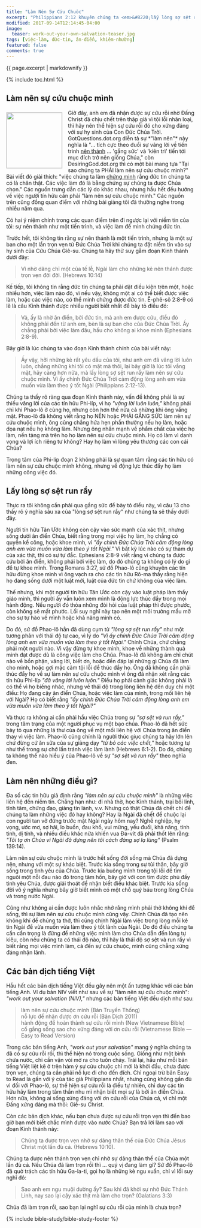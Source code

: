 ```yaml
---
title: "Làm Nên Sự Cứu Chuôc"
excerpt: "Philippians 2:12 khuyên chúng ta <em>&#8220;lấy lòng sợ sệt run rẩy làm nên sự cứu chuộc mình&#8221;</em>,  thế là các tín hữu sắn tay áo bận rộn làm việc nọ việc kia. Không những chỉ bận rộn mà thôi, họ còn làm việc trong sự sợ sệt run rẩy nữa. Bài viết này sẽ cho thấy lối giải thích phổ thông về các ý niệm <em>&#8220;sợ hãi run rẩy&#8221;</em> và <em>&#8220;làm nên sự cứu rỗi&#8221;</em> là không ổn và trái nghịch với nhiều chân lý khác trong Thánh Kinh."
modified: 2017-09-14T12:14:45-04:00
image:
  teaser: work-out-your-own-salvation-teaser.jpg
tags: [việc-làm, đức-tin, ân-điển, khiêm-nhường] 
featured: false
comments: true
---
```

 
{{ page.excerpt | markdownify }}

{% include toc.html %}

## Làm nên sự cứu chuộc mình
<img alt src="{{ site.url }}/assets/images/work-out-your-own-salvation-teaser.jpg" style="border: 1px solid #cccccc; margin: 7px 15px 0px 0px; max-width: 100%; height: 148px; padding: 0px; float: left;">
Giờ đây, anh em đã nhận được sự cứu rỗi nhờ Đấng Christ đã chịu chết trên thập giá vì tội lỗi nhân loại, thì hãy nên thể hiện sự cứu rỗi đó cho xứng đáng với sự hy sinh của Con Đức Chúa Trời. GotQuestions.dot.org diễn tả sự *"làm nên"* này nghĩa là "... tích cực theo đuổi sự vâng lời về tiến trình <u>nên thánh</u> ... 'gắng sức' và 'kiên trì' tiến tới mục đích trở nên giống Chúa," còn DesiringGod.dot.org thì có một bài mang tựa "Tại sao chúng ta PHẢI làm nên sự cứu chuộc mình?" Bài viết đó giải thích: "việc chúng ta làm <u>chứng minh</u> rằng đức tin chúng ta có là chân thật. Các việc làm đó là bằng chứng sự chúng ta được Chúa chọn." Các nguồn trưng dẫn các lý do khác nhau, nhưng hầu hết đều hướng về việc người tín hữu cần phải "làm nên sự cứu chuộc mình." Các nguồn trên cũng đồng quan điểm với những bài giảng tôi đã thường nghe trong nhiều năm qua.

Có hai ý niệm chính trong các quan điểm trên đi ngược lại với niềm tin của tôi: sự nên thánh như một tiến trình, và việc làm để minh chứng đức tin.

Trước hết, tôi không tin rằng sự nên thánh là một tiến trình, nhưng là một sự ban cho một lần trọn vẹn từ Đức Chúa Trời khi chúng ta đặt niềm tin vào sự hy sinh của Cứu Chúa Giê-su. Chúng ta hãy thử suy gẫm đoạn Kinh thánh dưới đây:

> Vì nhờ dâng chỉ một của tế lễ, Ngài làm cho những kẻ nên thánh được trọn vẹn đời đời. (Hebrews 10:14)

Kế tiếp, tôi không tin rằng đức tin chúng ta phải đặt điều kiện trên một, hoặc nhiều hơn, việc làm nào đó, vì nếu vậy, không một ai có thể biết được việc làm, hoặc các việc nào, có thể minh chứng được đức tin. Ê-phê-sô 2:8-9 có lẽ là câu Kinh thánh được nhiều người biết nhất để bày tỏ điều đó:

>  Vả, ấy là nhờ ân điển, bởi đức tin, mà anh em được cứu, điều đó không phải đến từ anh em, bèn là sự ban cho của Đức Chúa Trời. Ấy chẳng phải bởi việc làm đâu, hầu cho không ai khoe mình (Ephesians 2:8-9).

Bây giờ là lúc chúng ta vào đoạn Kinh thánh chính của bài viết này:

> Ấy vậy, hỡi những kẻ rất yêu dấu của tôi, như anh em đã vâng lời luôn luôn, chẳng những khi tôi có mặt mà thôi, lại bây giờ là lúc tôi vắng mặt, hãy càng hơn nữa, mà lấy lòng sợ sệt run rẩy làm nên sự cứu chuộc mình. Vì ấy chính Đức Chúa Trời cảm động lòng anh em vừa muốn vừa làm theo ý tốt Ngài (Philippians 2:12-13).

Chúng ta thấy rõ ràng qua đoạn Kinh thánh này, vấn đề không phải là sự thiếu vâng lời của các tín hữu Phi-líp, vì họ *"vâng lời luôn luôn,"* không phải chỉ khi Phao-lô ở cùng họ, nhưng còn hơn thế nữa cả những khi ông vắng mặt. Phao-lô đã không viết rằng họ NÊN hoặc PHẢI GẮNG SỨC làm nên sự cứu chuộc mình, ông cũng chẳng hứa hẹn phần thưởng nếu họ làm, hoặc dọa nạt nếu họ không làm. Nhưng ông nhấn mạnh về phẩm chất của việc họ làm, nền tảng mà trên họ họ làm nên sự cứu chuộc mình. Họ có làm vì danh vọng và lợi ích riêng tư không? Hay họ làm vì lòng yêu thương các con cái Chúa?

Trọng tâm của Phi-líp đoạn 2 không phải là sự quan tâm rằng các tín hữu có làm nên sự cứu chuộc mình không, nhưng về động lực thúc đẩy họ làm những công việc đó.

## Lấy lòng sợ sệt run rẩy
Thực ra tôi không cần phải qua gắng sức để bày tỏ điều này, vì câu 13 cho thấy rõ ý nghĩa sâu xa của "lòng sợ sệt run rẩy" như chúng ta sẽ thấy dưới đây.

Người tín hữu Tân Ước không còn cậy vào sức mạnh của xác thịt, nhưng sống dưới ân điển Chúa, biết rằng trong mọi việc họ làm, họ chẳng có quyền kể công, hoặc khoe mình, vì *"ấy chính Đức Chúa Trời cảm động lòng anh em vừa muốn vừa làm theo ý tốt Ngài."* Vì bất kỳ lúc nào có sự tham dự của xác thịt, thì có sự tự đắc. Ephesians 2:8-9 viết rằng vì chúng ta được cứu bởi ân điển, không phải bởi việc làm, do đó chúng ta không có lý do gì để tự khoe mình. Trong Romans 3:27, sứ đồ Phao-lô cũng khuyên các tín hữu đừng khoe mình vì ông vạch ra cho các tín hữu Rô-ma thấy rằng hiện họ đang sống dưới một luật mới, luật của đức tìn chứ không của việc làm.

Thế nhưng, khi một người tín hữu Tân Ước còn cậy vào luật pháp làm thầy giáo mình, thì người ấy vẫn luôn xem mình là động lực thúc đẩy trong mọi hành động. Nếu người đó thỏa những đòi hỏi của luật pháp thì được phước, còn không sẽ mất phước. Lối suy nghĩ này tạo nên một môi trường mầu mỡ cho sự tự hào về mình hoặc khả năng mình có.

Do đó, sứ đồ Phao-lô hẳn đã dùng cụm từ *"lòng sợ sệt run rẩy"* như một tương phản với thái độ tự cao, vì lý do *"Vì ấy chính Đức Chúa Trời cảm động lòng anh em vừa muốn vừa làm theo ý tốt Ngài."* Chính Chúa, chứ chẳng phải một người nào. Vì vậy đừng tự khoe mình, khoe về những thành quả mình đạt được dù là công việc làm cho Chúa. Phao-lô đã không ám chỉ chút nào về bổn phận, vâng lời, biết ơn, hoặc đền đáp lại những gì Chúa đã làm cho mình, hoặc gợi mặc cảm tội lỗi để thúc đẩy họ. Ông đã không cần phải thúc đẩy họ về sự làm nên sự cứu chuộc mình vì ông đã nhận xét rằng các tín hữu Phi-líp *"đã vâng lời luôn luôn."* Điều họ phải cảnh giác không phải là có thể vì họ biếng nhác, nhưng về thái độ trong lòng liên hệ đến duy chỉ một điều: Họ đang cậy ân điển Chúa, hoặc việc làm của mình, trong mối liên hệ với Ngài? Họ có biết rằng *"ấy chính Đức Chúa Trời cảm động lòng anh em vừa muốn vừa làm theo ý tốt Ngài?"*

Và thực ra không ai cần phải hầu việc Chúa trong sự *"sợ sệt và run rẩy,"* trong tâm trạng của một người phục vụ một bạo chúa. Phao-lô đã hết sức bày tỏ qua những lá thư của ông về một mối liên hệ với Chúa trong ân điển thay vì việc làm. Phao-lô cũng chính là người thúc giục chúng ta hãy lớn lên chứ đừng cứ ăn sữa của sự giảng dạy *"từ bỏ các việc chết,"* hoặc tương tự như thế trong sự chớ lẩn tránh việc làm lành (Hebrews 6:1-2). Do đó, chúng ta không thể nào hiểu ý của Phao-lô về sự *"sợ sệt và run rẩy"* theo nghĩa đen.

## Làm nên những điều gì?
Đa số các tín hữu giả định rằng *"làm nên sự cứu chuộc mình"* là những việc liên hệ đến niềm tin. Chẳng hạn như: đi nhà thờ, học Kinh thánh, trại bồi linh, tĩnh tâm, chứng đạo, giảng tin lành, v.v. Nhưng có thật Chúa đã chết chỉ để chúng ta làm những việc đó hay không? Hay là Ngài đã chết để chuộc lại con người tan vỡ đứng trước mặt Ngài ngày hôm nay? Nghề nghiệp, hy vọng, ước mơ, sợ hãi, lo buồn, đau khổ, vui mừng, yếu đuối, khả năng, tính tình, dị tính, và nhiều điều khác nữa khiến vua Đa-vít đã phải thốt lên rằng: *"Tôi tạ ơn Chúa vì Ngài đã dựng nên tôi cách đáng sợ lạ lùng"* (Psalm 139:14).

Làm nên sự cứu chuộc mình là trước hết sống đời sống mà Chúa đã dựng nên, nhưng với một sự khác biệt. Trước kia sống trong sự tủi thân, bây giờ sống trong tình yêu của Chúa. Trước kia buông mình trong tội lỗi đề tìm nguôi một nỗi đau nào đó trong tâm hồn, bây giờ với con tim được phủ đầy tình yêu Chúa, được giải thoát để nhận biết điều khác biệt. Trước kia sống đời vô ý nghĩa nhưng bây giờ biết mình có một chỗ quý báu trong lòng Chúa và trong nước Ngài.

Cũng như không ai cần được luôn nhắc nhở rằng mình phải thở không khí để sống, thì sự làm nên sự cứu chuộc mình cũng vậy. Chính Chúa đã tạo nên không khí để chúng ta thở, thì cũng chính Ngài làm việc trong lòng mỗi kẻ tin Ngài để vừa muốn vừa làm theo ý tốt lành của Ngài. Do đó điều chúng ta cần cẩn trọng là đừng để những việc mình làm cho Chúa dẫn đến lòng tự kiêu, còn nếu chúng ta có thái độ nào, thì hãy là thái độ sợ sệt và run rẩy vì biết rằng mọi việc mình làm, cả đến sự cứu chuộc, mình cũng chẳng xứng đáng nhận lãnh.

## Các bản dịch tiếng Việt
Hầu hết các bản dịch tiếng Việt đều gây nên một ấn tượng khác với các bản tiếng Anh. Ví dụ bản NIV viết như sau về sự "làm nên sự cứu chuộc mình": *"work out your salvation (NIV),"* nhưng các bản tiếng Việt đều dịch như sau:

> làm nên sự cứu chuộc mình (Bản Truyền Thống)<br />
> nỗ lực để nhận được ơn cứu rỗi (Bản Dịch 2011)<br />
> hành động để hoàn thành sự cứu rỗi mình (New Vietnamese Bible)<br />
> cố gắng sống sao cho xứng đáng với ơn cứu rỗi (Vietnamese Bible &mdash; Easy to Read Version)

Trong các bản tiếng Anh, *"work out your salvation"* mang ý nghĩa chúng ta đã có sự cứu rỗi rồi, thì thể hiện nó trong cuộc sống. Giống như một bình chứa nước, chỉ cần vặn vòi mở ra cho tuôn chảy. Trái lại, hầu như mỗi bản tiếng Việt liệt kê ở trên hàm ý sự cứu chuộc chỉ mới là khởi đầu, chưa được trọn vẹn, chúng ta cần phải nỗ lực đi cho đến đích. Chỉ ngoại trừ bản Easy to Read là gần với ý của tác giả Philippians nhất, nhưng cũng không gần đủ vì đối với Phao-lô, sự thể hiện sự cứu rỗi là điều tự nhiên, chỉ duy các tín hữu hãy làm trong tâm thần nhu mì nhận biết mọi sự là bởi ân điển Chúa. Hơn nữa, không ai sống xứng đáng với ơn cứu rỗi của Chúa cả, vì chỉ một Đấng xứng đáng mà thôi: Giê-su Christ.

Còn các bản dịch khác, nếu bạn chưa được sự cứu rỗi trọn vẹn thì đến bao giờ bạn mới biết chắc mình được vào nước Chúa? Bạn trả lời làm sao với đoạn Kinh thánh này:

> Chúng ta được trọn vẹn nhờ sự dâng thân thể của Đức Chúa Jêsus Christ một lần đủ cả. (Hebrews 10:10).

Chúng ta được nên thánh trọn vẹn chỉ nhờ sự dâng thân thể của Chúa một lần đủ cả. Nếu Chúa đã làm trọn rồi thì ... quý vị đang làm gì? Sứ đồ Phao-lô đã quở trách các tín hữu Ga-la-ti, gọi họ là những kẻ ngu xuẩn, chỉ vì lối suy nghĩ đó:

> Sao anh em ngu muội dường ấy? Sau khi đã khởi sự nhờ Đức Thánh Linh, nay sao lại cậy xác thịt mà làm cho trọn? (Galatians 3:3)

Chúa đã làm trọn rồi, sao bạn lại nghĩ sự cứu rỗi của mình là chưa trọn?

{% include bible-study/bible-study-footer %}
